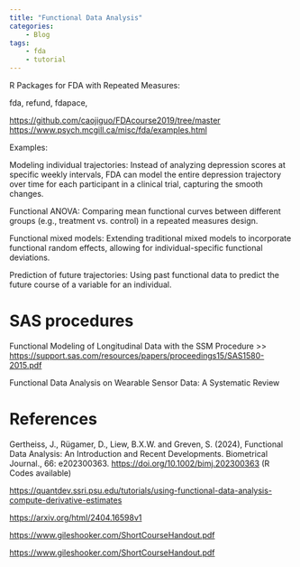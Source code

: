 ```yaml
---
title: "Functional Data Analysis"
categories: 
    - Blog
tags:
    - fda
    - tutorial
---
```


R Packages for FDA with Repeated Measures:

fda, refund, fdapace, 


https://github.com/caojiguo/FDAcourse2019/tree/master
https://www.psych.mcgill.ca/misc/fda/examples.html


Examples:

Modeling individual trajectories: Instead of analyzing depression scores at specific weekly intervals, FDA can model the entire depression trajectory over time for each participant in a clinical trial, capturing the smooth changes.

Functional ANOVA: Comparing mean functional curves between different groups (e.g., treatment vs. control) in a repeated measures design.

Functional mixed models: Extending traditional mixed models to incorporate functional random effects, allowing for individual-specific functional deviations.

Prediction of future trajectories: Using past functional data to predict the future course of a variable for an individual.


# SAS procedures 

Functional Modeling of Longitudinal Data with the SSM Procedure >> https://support.sas.com/resources/papers/proceedings15/SAS1580-2015.pdf

Functional Data Analysis on Wearable Sensor Data: A Systematic Review

# References 
Gertheiss, J., Rügamer, D., Liew, B.X.W. and Greven, S. (2024), Functional Data Analysis: An Introduction and Recent Developments. Biometrical Journal., 66: e202300363. https://doi.org/10.1002/bimj.202300363 (R Codes available)

https://quantdev.ssri.psu.edu/tutorials/using-functional-data-analysis-compute-derivative-estimates

https://arxiv.org/html/2404.16598v1

https://www.gileshooker.com/ShortCourseHandout.pdf

https://www.gileshooker.com/ShortCourseHandout.pdf
